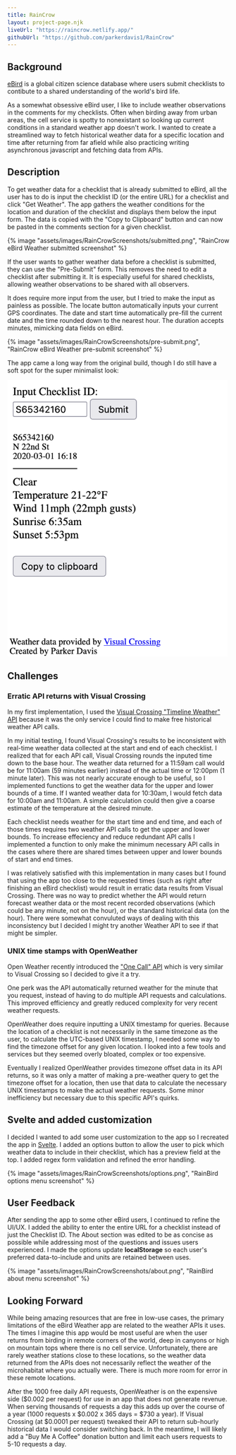 ```yaml
---
title: RainCrow
layout: project-page.njk
liveUrl: "https://raincrow.netlify.app/"
githubUrl: "https://github.com/parkerdavis1/RainCrow"
---
```

<!-- 
<div class="screenshot-container full-width">
    <div class="screenshot">
        <img src="/assets/images/RainCrowScreenshots/submitted.png" alt="">
    </div>
    <div class="screenshot">
        <img src="/assets/images/RainCrowScreenshots/pre-submit.png" alt="">
    </div>
    <div class="screenshot">
        <img src="/assets/images/RainCrowScreenshots/about.png" alt="">
    </div>
    <div class="screenshot">
        <img src="/assets/images/RainCrowScreenshots/options.png" alt="">
    </div>
</div> -->

<!-- <div class="image-slider full-width">
    <ul>
        <li>
            <img src="/assets/images/RainCrowScreenshots/submitted.png" alt="">
        </li>
        <li>
            <img src="/assets/images/RainCrowScreenshots/pre-submit.png" alt="">
        </li>
        <li>
            <img src="/assets/images/RainCrowScreenshots/about.png" alt="">
        </li>
        <li>
            <img src="/assets/images/RainCrowScreenshots/options.png" alt="">
        </li>
    </ul>
</div> -->

<div class="reading-width">

## Background

[eBird](https://ebird.org/about) is a global citizen science database where users submit checklists to contibute to a shared understanding of the world's bird life.

As a somewhat obsessive eBird user, I like to include weather observations in the comments for my checklists. Often when birding away from urban areas, the cell service is spotty to nonexistant so looking up current conditions in a standard weather app doesn't work. I wanted to create a streamlined way to fetch historical weather data for a specific location and time after returning from far afield while also practicing writing asynchronous javascript and fetching data from APIs.

## Description

To get weather data for a checklist that is already submitted to eBird, all the user has to do is input the checklist ID (or the entire URL) for a checklist and click "Get Weather". The app gathers the weather conditions for the location and duration of the checklist and displays them below the input form. The data is copied with the "Copy to Clipboard" button and can now be pasted in the comments section for a given checklist.

{% image "assets/images/RainCrowScreenshots/submitted.png", "RainCrow eBird Weather submitted screenshot" %}

If the user wants to gather weather data before a checklist is submitted, they can use the "Pre-Submit" form. This removes the need to edit a checklist after submitting it. It is especially useful for shared checklists, allowing weather observations to be shared with all observers.

It does require more input from the user, but I tried to make the input as painless as possible. The locate button automatically inputs your current GPS coordinates. The date and start time automatically pre-fill the current date and the time rounded down to the nearest hour. The duration accepts minutes, mimicking data fields on eBird.

<!-- ![eBird Weather app pre-submit screenshot](/assets/images/RainCrowScreenshots/pre-submit.png) -->
{% image "assets/images/RainCrowScreenshots/pre-submit.png", "RainCrow eBird Weather pre-submit screenshot" %}

The app came a long way from the original build, though I do still have a soft spot for the super minimalist look:

<picture class="small-image">
    <img src="/assets/images/ebirdweather-first.png" alt="First version of RainCrow">
</picture>


## Challenges

### Erratic API returns with Visual Crossing

In my first implementation, I used the [Visual Crossing "Timeline Weather" API](https://www.visualcrossing.com/resources/documentation/weather-api/timeline-weather-api/) because it was the only service I could find to make free historical weather API calls.

In my initial testing, I found Visual Crossing's results to be inconsistent with real-time weather data collected at the start and end of each checklist. I realized that for each API call, Visual Crossing rounds the inputed time down to the base hour. The weather data returned for a 11:59am call would be for 11:00am (59 minutes earlier) instead of the actual time or 12:00pm (1 minute later). This was not nearly accurate enough to be useful, so I implemented functions to get the weather data for the upper and lower bounds of a time. If I wanted weather data for 10:30am, I would fetch data for 10:00am and 11:00am. A simple calculation could then give a coarse estimate of the temperature at the desired minute.

Each checklist needs weather for the start time and end time, and each of those times requires two weather API calls to get the upper and lower bounds. To increase effeciency and reduce redundant API calls I implemented a function to only make the minimum necessary API calls in the cases where there are shared times between upper and lower bounds of start and end times.

I was relatively satisfied with this implementation in many cases but I found that using the app too close to the requested times (such as right after finishing an eBird checklist) would result in erratic data results from Visual Crossing. There was no way to predict whether the API would return forecast weather data or the most recent recorded observations (which could be any minute, not on the hour), or the standard historical data (on the hour). There were somewhat convuluted ways of dealing with this inconsistency but I decided I might try another Weather API to see if that might be simpler.

### UNIX time stamps with OpenWeather

Open Weather recently introduced the ["One Call" API](https://openweathermap.org/api/one-call-3#history) which is very similar to Visual Crossing so I decided to give it a try.

One perk was the API automatically returned weather for the minute that you request, instead of having to do multiple API requests and calculations. This improved efficiency and greatly reduced complexity for very recent weather requests.

OpenWeather does require inputting a UNIX timestamp for queries. Because the location of a checklist is not necessarily in the same timezone as the user, to calculate the UTC-based UNIX timestamp, I needed some way to find the timezone offset for any given location. I looked into a few tools and services but they seemed overly bloated, complex or too expensive.

Eventually I realized OpenWeather provides timezone offset data in its API returns, so it was only a matter of making a pre-weather query to get the timezone offset for a location, then use that data to calculate the necessary UNIX timestamps to make the actual weather requests. Some minor inefficiency but necessary due to this specific API's quirks.

## Svelte and added customization

I decided I wanted to add some user customization to the app so I recreated the app in [Svelte](https://svelte.dev/). I added an options button to allow the user to pick which weather data to include in their checklist, which has a preview field at the top. I added regex form validation and refined the error handling.

<!-- ![RainBird options menu screenshot](/assets/images/RainCrowScreenshots/options.png) -->
{% image "assets/images/RainCrowScreenshots/options.png", "RainBird options menu screenshot" %}

## User Feedback

After sending the app to some other eBird users, I continued to refine the UI/UX. I added the ability to enter the entire URL for a checklist instead of just the Checklist ID. The About section was edited to be as concise as possible while addressing most of the questions and issues users experienced. I made the options update **localStorage** so each user's preferred data-to-include and units are retained between uses.

<!-- ![RainBird About menu screenshot](/assets/images/RainCrowScreenshots/about.png) -->
{% image "assets/images/RainCrowScreenshots/about.png", "RainBird about menu screenshot" %}

## Looking Forward

While being amazing resources that are free in low-use cases, the primary limitations of the eBird Weather app are related to the weather APIs it uses. The times I imagine this app would be most useful are when the user returns from birding in remote corners of the world, deep in canyons or high on mountain tops where there is no cell service. Unfortunately, there are rarely weather stations close to these locations, so the weather data returned from the APIs does not necessarily reflect the weather of the microhabitat where you actually were. There is much more room for error in these remote locations.

After the 1000 free daily API requests, OpenWeather is on the expensive side ($0.002 per request) for use in an app that does not generate revenue. When serving thousands of requests a day this adds up over the course of a year (1000 requests x $0.002 x 365 days = $730 a year). If Visual Crossing (at $0.0001 per request) tweaked their API to return sub-hourly historical data I would consider switching back. In the meantime, I will likely add a "Buy Me A Coffee" donation button and limit each users requests to 5-10 requests a day.

</div>
